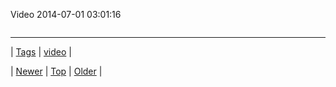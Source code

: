 <!--
title: Video 2014-07-01 03
date: 2020-06-28T15:27:00.340Z
tags: video
-->


Video 2014-07-01 03:01:16

<video controls="controls" autoplay="autoplay" src="http://www.youtube.com/embed/XP3cyRRAfX0" type="video/mp4" width="0" height="0"></video>

<!--BOTTOM-POST-NAVIGATION-->
---

| [Tags](tags.md) | [video](tag-video.md) |

| [Newer](90416248599.md) | [Top](index.md) | [Older](90435957067.md) |